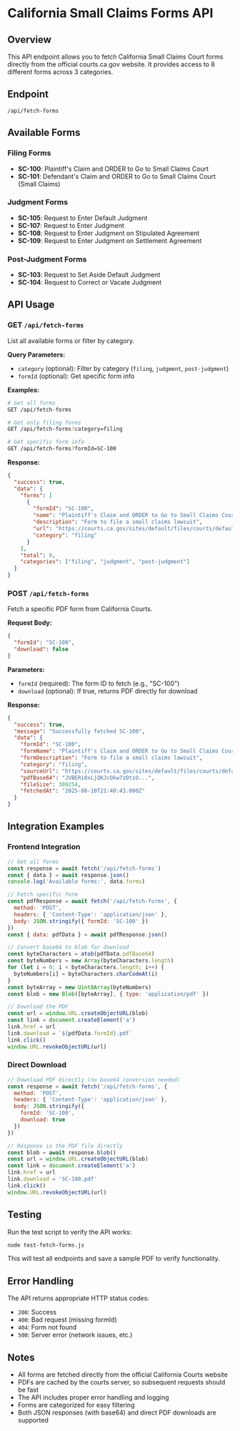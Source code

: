 # California Small Claims Forms API

## Overview
This API endpoint allows you to fetch California Small Claims Court forms directly from the official courts.ca.gov website. It provides access to 8 different forms across 3 categories.

## Endpoint
`/api/fetch-forms`

## Available Forms

### Filing Forms
- **SC-100**: Plaintiff's Claim and ORDER to Go to Small Claims Court
- **SC-101**: Defendant's Claim and ORDER to Go to Small Claims Court (Small Claims)

### Judgment Forms  
- **SC-105**: Request to Enter Default Judgment
- **SC-107**: Request to Enter Judgment
- **SC-108**: Request to Enter Judgment on Stipulated Agreement
- **SC-109**: Request to Enter Judgment on Settlement Agreement

### Post-Judgment Forms
- **SC-103**: Request to Set Aside Default Judgment
- **SC-104**: Request to Correct or Vacate Judgment

## API Usage

### GET `/api/fetch-forms`
List all available forms or filter by category.

**Query Parameters:**
- `category` (optional): Filter by category (`filing`, `judgment`, `post-judgment`)
- `formId` (optional): Get specific form info

**Examples:**
```bash
# Get all forms
GET /api/fetch-forms

# Get only filing forms
GET /api/fetch-forms?category=filing

# Get specific form info
GET /api/fetch-forms?formId=SC-100
```

**Response:**
```json
{
  "success": true,
  "data": {
    "forms": [
      {
        "formId": "SC-100",
        "name": "Plaintiff's Claim and ORDER to Go to Small Claims Court",
        "description": "Form to file a small claims lawsuit",
        "url": "https://courts.ca.gov/sites/default/files/courts/default/2024-11/sc100.pdf",
        "category": "filing"
      }
    ],
    "total": 8,
    "categories": ["filing", "judgment", "post-judgment"]
  }
}
```

### POST `/api/fetch-forms`
Fetch a specific PDF form from California Courts.

**Request Body:**
```json
{
  "formId": "SC-100",
  "download": false
}
```

**Parameters:**
- `formId` (required): The form ID to fetch (e.g., "SC-100")
- `download` (optional): If true, returns PDF directly for download

**Response:**
```json
{
  "success": true,
  "message": "Successfully fetched SC-100",
  "data": {
    "formId": "SC-100",
    "formName": "Plaintiff's Claim and ORDER to Go to Small Claims Court",
    "formDescription": "Form to file a small claims lawsuit",
    "category": "filing",
    "sourceUrl": "https://courts.ca.gov/sites/default/files/courts/default/2024-11/sc100.pdf",
    "pdfBase64": "JVBERi0xLjQKJcOkw7zDtsO...",
    "fileSize": 309254,
    "fetchedAt": "2025-08-10T21:40:43.000Z"
  }
}
```

## Integration Examples

### Frontend Integration
```javascript
// Get all forms
const response = await fetch('/api/fetch-forms')
const { data } = await response.json()
console.log('Available forms:', data.forms)

// Fetch specific form
const pdfResponse = await fetch('/api/fetch-forms', {
  method: 'POST',
  headers: { 'Content-Type': 'application/json' },
  body: JSON.stringify({ formId: 'SC-100' })
})
const { data: pdfData } = await pdfResponse.json()

// Convert base64 to blob for download
const byteCharacters = atob(pdfData.pdfBase64)
const byteNumbers = new Array(byteCharacters.length)
for (let i = 0; i < byteCharacters.length; i++) {
  byteNumbers[i] = byteCharacters.charCodeAt(i)
}
const byteArray = new Uint8Array(byteNumbers)
const blob = new Blob([byteArray], { type: 'application/pdf' })

// Download the PDF
const url = window.URL.createObjectURL(blob)
const link = document.createElement('a')
link.href = url
link.download = `${pdfData.formId}.pdf`
link.click()
window.URL.revokeObjectURL(url)
```

### Direct Download
```javascript
// Download PDF directly (no base64 conversion needed)
const response = await fetch('/api/fetch-forms', {
  method: 'POST',
  headers: { 'Content-Type': 'application/json' },
  body: JSON.stringify({ 
    formId: 'SC-100',
    download: true 
  })
})

// Response is the PDF file directly
const blob = await response.blob()
const url = window.URL.createObjectURL(blob)
const link = document.createElement('a')
link.href = url
link.download = 'SC-100.pdf'
link.click()
window.URL.revokeObjectURL(url)
```

## Testing
Run the test script to verify the API works:
```bash
node test-fetch-forms.js
```

This will test all endpoints and save a sample PDF to verify functionality.

## Error Handling
The API returns appropriate HTTP status codes:
- `200`: Success
- `400`: Bad request (missing formId)
- `404`: Form not found
- `500`: Server error (network issues, etc.)

## Notes
- All forms are fetched directly from the official California Courts website
- PDFs are cached by the courts server, so subsequent requests should be fast
- The API includes proper error handling and logging
- Forms are categorized for easy filtering
- Both JSON responses (with base64) and direct PDF downloads are supported 